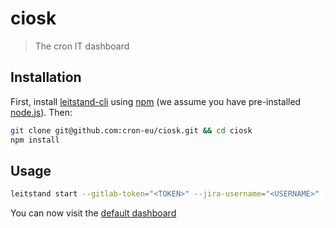 # ciosk
> The cron IT dashboard

## Installation

First, install [leitstand-cli](https://npmjs.org/package/leitstand-cli) using [npm](https://www.npmjs.com/) (we assume you have pre-installed [node.js](https://nodejs.org/)). Then:

```bash
git clone git@github.com:cron-eu/ciosk.git && cd ciosk
npm install
```

## Usage

```bash
leitstand start --gitlab-token="<TOKEN>" --jira-username="<USERNAME>" --jira-password="<PASSWORD>"
```

You can now visit the [default dashboard](http://localhost:9000/dashboards/default)
